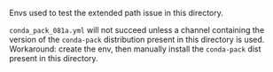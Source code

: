 Envs used to test the extended path issue in this directory.

`conda_pack_081a.yml` will not succeed unless a channel containing the
version of the `conda-pack` distribution present in this directory  is used.
Workaround: create the env, then manually install the `conda-pack` dist
present in this directory.
